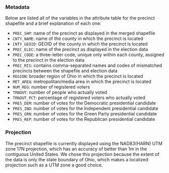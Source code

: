 ### Metadata
Below are listed all of the variables in the attribute table for the precinct shapefile and a brief explanation of each one:

* `PREC_SHP`: name of the precinct as displayed in the merged shapefile
* `CNTY_NAME`: name of the county in which the precinct is located
* `CNTY_GEOID`: GEOID of the county in which the precinct is located
* `PREC_ELEC`: name of the precinct as displayed in the election data
* `PREC_CODE`: a three-letter code, unique only within each county, assigned to the precinct in the election data
* `PREC_MIS`: contains comma-separated names and codes of mismatched precincts between the shapefile and election data
* `REGION`: broader region of Ohio in which the precinct is located
* `MET_AREA`: metropolitan/media area in which the precinct is located
* `NUM_REG`: number of registered voters
* `TRNOUT`: number of people who actually voted
* `TRNOUT_PCT`: percentage of registered voters who actually voted
* `PRES_DEM`: number of votes for the Democratic presidential candidate
* `PRES_IND`: number of votes for the Independent presidential candidate
* `PRES_GRN`: number of votes for the Green Party presidential candidate
* `PRES_REP`: number of votes for the Republican presidential candidate


### Projection
The precinct shapefile is currently displayed using the NAD83(HARN) UTM zone 17N projection, which has an accuracy of better than 1m in the contiguous United States. We chose this projection because the extent of the data is only the state boundary of Ohio, which makes a localized projection such as a UTM zone a good choice.
